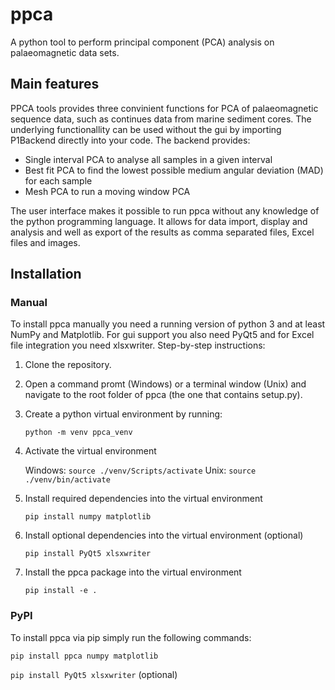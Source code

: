 # ppca
A python tool to perform principal component (PCA) analysis on palaeomagnetic data sets.

## Main features
PPCA tools provides three convinient functions for PCA of palaeomagnetic sequence data, such as continues data from marine sediment cores. The underlying functionallity can be used without the gui by importing P1Backend directly into your code. The backend provides:
 - Single interval PCA to analyse all samples in a given interval
 - Best fit PCA to find the lowest possible medium angular deviation (MAD) for each sample
 - Mesh PCA to run a moving window PCA

The user interface makes it possible to run ppca without any knowledge of the python programming language. It allows for data import, display and analysis and well as export of the results as comma separated files, Excel files and images.

## Installation
### Manual
To install ppca manually you need a running version of python 3 and at least NumPy and Matplotlib. For gui support you also need PyQt5 and for Excel file integration you need xlsxwriter. Step-by-step instructions:
 1. Clone the repository.
 2. Open a command promt (Windows) or a terminal window (Unix) and navigate to the root folder of ppca (the one that contains setup.py).
 3. Create a python virtual environment by running:

    ```python -m venv ppca_venv```
 4. Activate the virtual environment

    Windows: ```source ./venv/Scripts/activate```
    Unix: ```source ./venv/bin/activate```
 5. Install required dependencies into the virtual environment

    ```pip install numpy matplotlib```
 6. Install optional dependencies  into the virtual environment (optional)

    ```pip install PyQt5 xlsxwriter```
 7. Install the ppca package into the virtual environment

    ```pip install -e .```

### PyPI
To install ppca via pip simply run the following commands:

```pip install ppca numpy matplotlib```

```pip install PyQt5 xlsxwriter``` (optional)